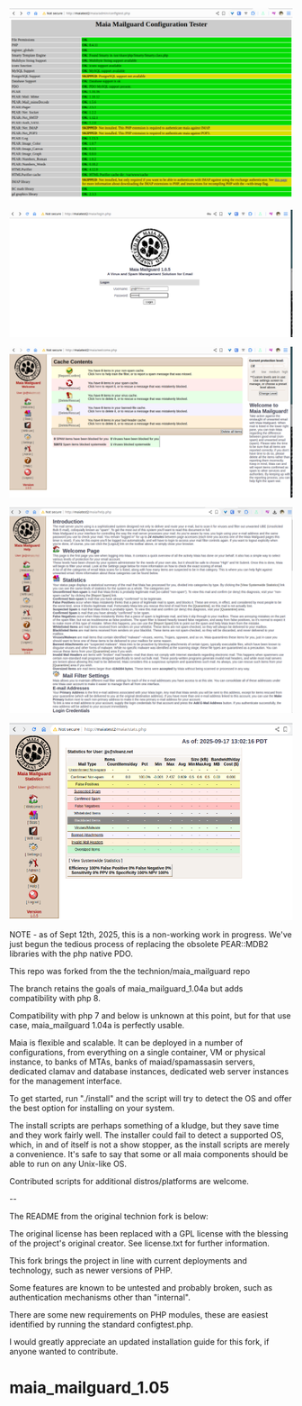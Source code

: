 ![maia configtest page](https://github.com/einheit/maia-screenshots/blob/master/maia_105_configtest.png "maia configtest page")

![maia login page](https://github.com/einheit/maia-screenshots/blob/master/maia_105_login.png "maia login page")

![maia welcome page](https://github.com/einheit/maia-screenshots/blob/master/maia_105_welcome.png "maia welcome page")

![maia help page](https://github.com/einheit/maia-screenshots/blob/master/maia_105_help.png "maia help page")

![maia stats page](https://github.com/einheit/maia-screenshots/blob/master/maia_105_stats.png "maia stats page")

NOTE - as of Sept 12th, 2025, this is a non-working work in progress. We've just begun the tedious process of replacing the obsolete PEAR::MDB2 libraries with the php native PDO. 

This repo was forked from the the technion/maia_mailguard repo

The branch retains the goals of maia_mailguard_1.04a but adds compatibility with php 8.

Compatibility with php 7 and below is unknown at this point, but for that use case, maia_mailguard 1.04a is perfectly usable. 

Maia is flexible and scalable. It can be deployed in a number of configurations, from everything on a single container, VM or physical instance, to banks of MTAs, banks of maiad/spamassasin servers, dedicated clamav and database instances, dedicated web server instances for the management interface.

To get started, run "./install" and the script will try to detect the OS and offer the best option for installing on your system. 

The install scripts are perhaps something of a kludge, but they save time and they work fairly well. The installer could fail to detect a supported OS, which, in and of itself is not a show stopper, as the install scripts are merely a convenience. It's safe to say that some or all maia components should be able to run on any Unix-like OS.

Contributed scripts for additional distros/platforms are welcome.


-- 

The README from the original technion fork is below:

The original license has been replaced with a GPL license with the blessing of the project's original creator. See license.txt for further information.

This fork brings the project in line with current deployments and technology, such as newer versions of PHP.

Some features are known to be untested and probably broken, such as authentication mechanisms other than "internal".

There are some new requirements on PHP modules, these are easiest identified by running the standard configtest.php.

I would greatly appreciate an updated installation guide for this fork, if anyone wanted to contribute.

# maia_mailguard_1.05

